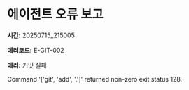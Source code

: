 # 에이전트 오류 보고

**시간:** 20250715_215005

**에러코드:** E-GIT-002

**에러:** 커밋 실패

Command '['git', 'add', '.']' returned non-zero exit status 128.